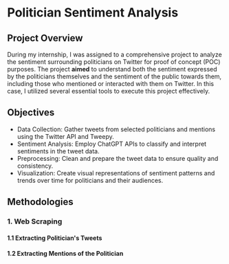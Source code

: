 # Politician Sentiment Analysis

## Project Overview

During my internship, I was assigned to a comprehensive project to analyze the sentiment surrounding politicians on Twitter for proof of concept (POC) purposes. The project **aimed** to understand both the sentiment expressed by the politicians themselves and the sentiment of the public towards them, including those who mentioned or interacted with them on Twitter. In this case, I utilized several essential tools to execute this project effectively.

## Objectives

- Data Collection: Gather tweets from selected politicians and mentions using the Twitter API and Tweepy.
- Sentiment Analysis: Employ ChatGPT APIs to classify and interpret sentiments in the tweet data.
- Preprocessing: Clean and prepare the tweet data to ensure quality and consistency.
- Visualization: Create visual representations of sentiment patterns and trends over time for politicians and their audiences.

## Methodologies

### 1. Web Scraping

#### 1.1 Extracting Politician's Tweets

#### 1.2 Extracting Mentions of the Politician

